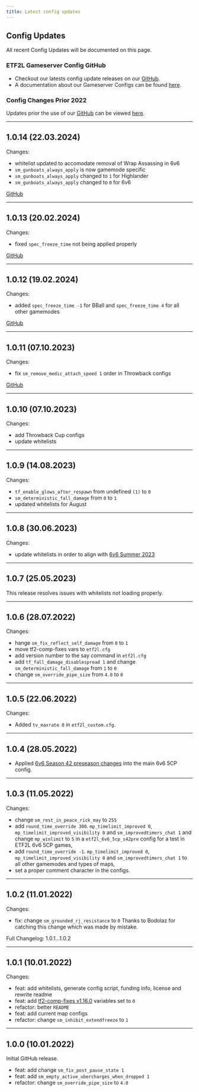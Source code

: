 ```yaml
---
title: Latest config updates
---
```


## Config Updates

All recent Config Updates will be documented on this page.

### ETF2L Gameserver Config GitHub

- Checkout our latests config update releases on our [GitHub](https://github.com/ETF2L/gameserver-configs/releases).
- A documentation about our Gameserver Configs can be found [here](/docs/server-configs.md).

### Config Changes Prior 2022

Updates prior the use of our [GitHub](https://github.com/ETF2L/gameserver-configs/) can be viewed [here](https://etf2l.org/latest-rules-configs-updates/).

---

## 1.0.14 (22.03.2024)

Changes:

- whitelist updated to accomodate removal of Wrap Assassing in 6v6
- `sm_gunboats_always_apply` is now gamemode specific
- `sm_gunboats_always_apply` changed to `1` for Highlander
- `sm_gunboats_always_apply` changed to `0` for 6v6

[GitHub](https://github.com/ETF2L/gameserver-configs/releases/tag/1.0.14)

---

## 1.0.13 (20.02.2024)

Changes:

- fixed `spec_freeze_time` not being applied properly

[GitHub](https://github.com/ETF2L/gameserver-configs/releases/tag/1.0.13)

---

## 1.0.12 (19.02.2024)

Changes:

- added `spec_freeze_time -1` for BBall and `spec_freeze_time 4` for all other gamemodes

[GitHub](https://github.com/ETF2L/gameserver-configs/releases/tag/1.0.12)

---

## 1.0.11 (07.10.2023)

Changes:

- fix `sm_remove_medic_attach_speed 1` order in Throwback configs

[GitHub](https://github.com/ETF2L/gameserver-configs/releases/tag/1.0.11)

---

## 1.0.10 (07.10.2023)

Changes:

- add Throwback Cup configs
- update whitelists

---

## 1.0.9 (14.08.2023)

Changes:

- `tf_enable_glows_after_respawn` from undefined `(1)` to `0`
- `sm_deterministic_fall_damage` from `0` to `1`
- updated whitelists for August

---

## 1.0.8 (30.06.2023)

Changes:

- update whitelists in order to align with [6v6 Summer 2023](https://etf2l.org/2023/06/30/6v6-summer-2023-provisional-tiers-map-pool-whitelist-updates/)

---

## 1.0.7 (25.05.2023)

This release resolves issues with whitelists not loading properly.

---

## 1.0.6 (28.07.2022)

Changes:

- hange `sm_fix_reflect_self_damage` from `0` to `1`
- move tf2-comp-fixes vars to `etf2l.cfg`
- add version number to the say command in `etf2l.cfg`
- add `tf_fall_damage_disablespread 1` and change `sm_deterministic_fall_damage` from `1` to `0`
- change `sm_override_pipe_size` from `4.0` to `0`

---

## 1.0.5 (22.06.2022)

Changes:

- Added `tv_maxrate 0` in `etf2l_custom.cfg`.

---

## 1.0.4 (28.05.2022)

- Applied [6v6 Season 42 preseason changes](https://etf2l.org/2022/06/01/6v6-season-42-config-changes/) into the main 6v6 5CP config.

---

## 1.0.3 (11.05.2022)

Changes:

- change `sm_rest_in_peace_rick_may` to `255`
- add `round_time_override 300`. `mp_timelimit_improved 0`, `mp_timelimit_improved_visibility 0` and `sm_improvedtimers_chat 1` and change `mp_winlimit` to `5` in a `etf2l_6v6_5cp_s42pre` config for a test in ETF2L 6v6 5CP games,
- add `round_time_override -1`. `mp_timelimit_improved 0`, `mp_timelimit_improved_visibility 0` and `sm_improvedtimers_chat 1` to all other gamemodes and types of maps,
- set a proper comment character in the configs.

---

## 1.0.2 (11.01.2022)

Changes:

- fix: change `sm_grounded_rj_resistance` to `0`
Thanks to Bodolaz for catching this change which was made by mistake.

Full Changelog: 1.0.1...1.0.2

---

## 1.0.1 (10.01.2022)

Changes:

- feat: add whitelists, generate config script, funding info, license and rewrite readme
- feat: add [tf2-comp-fixes v1.16.0](https://github.com/ldesgoui/tf2-comp-fixes/releases/tag/v1.16.0) variables set to `0`
- refactor: better `README`
- feat: add current map configs
- refactor: change `sm_inhibit_extendfreeze` to `1`

---

## 1.0.0 (10.01.2022)

Initial GitHub release.

- feat: add change `sm_fix_post_pause_state 1`
- feat: add `sm_empty_active_ubercharges_when_dropped 1`
- refactor: change `sm_override_pipe_size` to `4.0`
